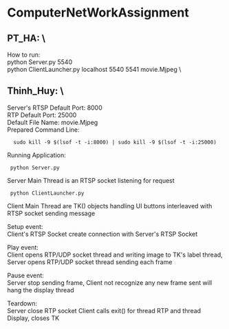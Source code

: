 # ComputerNetWorkAssignment

## PT_HA: \
How to run: \
python Server.py 5540 \
python ClientLauncher.py localhost 5540 5541 movie.Mjpeg \

## Thinh_Huy: \
Server's RTSP Default Port: 8000 \
RTP Default Port: 25000 \
Default File Name: movie.Mjpeg \
Prepared Command Line:
```
  sudo kill -9 $(lsof -t -i:8000) | sudo kill -9 $(lsof -t -i:25000)
```

Running Application:
```
 python Server.py
```
Server Main Thread is an RTSP socket listening for request
```
 python ClientLauncher.py
```
Client Main Thread are TK() objects handling UI buttons interleaved with RTSP socket sending message

Setup event:\
Client's RTSP Socket create connection with Server's RTSP Socket

Play event:\
Client opens RTP/UDP socket thread and writing image to TK's label thread, Server opens RTP/UDP socket thread sending each frame

Pause event:\
Server stop sending frame, Client not recognize any new frame sent will hang the display thread

Teardown:\
Server close RTP socket
Client calls exit() for thread RTP and thread Display, closes TK

